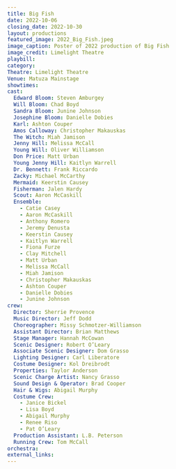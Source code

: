 ```yaml
---
title: Big Fish
date: 2022-10-06
closing_date: 2022-10-30
layout: productions
featured_image: 2022_Big_Fish.jpeg
image_caption: Poster of 2022 production of Big Fish
image_credit: Limelight Theatre
playbill: 
category: 
Theatre: Limelight Theatre
Venue: Matuza Mainstage
showtimes: 
cast:
  Edward Bloom: Steven Amburgey
  Will Bloom: Chad Boyd
  Sandra Bloom: Junine Johnson
  Josephine Bloom: Danielle Dobies
  Karl: Ashton Couper
  Amos Calloway: Christopher Makauskas
  The Witch: Miah Jamison
  Jenny Hill: Melissa McCall
  Young Will: Oliver Williamson
  Don Price: Matt Urban
  Young Jenny Hill: Kaitlyn Warrell
  Dr. Bennett: Frank Riccardo
  Zacky: Michael McCarthy
  Mermaid: Keerstin Causey
  Fisherman: Jalen Hardy
  Scout: Aaron McCaskill
  Ensemble: 
    - Catie Casey
    - Aaron McCaskill
    - Anthony Romero
    - Jeremy Denusta
    - Keerstin Causey
    - Kaitlyn Warrell
    - Fiona Furze
    - Clay Mitchell
    - Matt Urban
    - Melissa McCall
    - Miah Jamison
    - Christopher Makauskas
    - Ashton Couper
    - Danielle Dobies
    - Junine Johnson
crew:
  Director: Sherrie Provence
  Music Director: Jeff Dodd
  Choreographer: Missy Schmotzer-Williamson
  Assistant Director: Brian Matthews
  Stage Manager: Hannah McCowan
  Scenic Designer: Robert O’Leary
  Associate Scenic Designer: Dom Grasso
  Lighting Designer: Carl Liberatore
  Costume Designer: Kol Dreibrodt
  Properties: Taylor Anderson
  Scenic Charge Artist: Nancy Grasso
  Sound Design & Operator: Brad Cooper
  Hair & Wigs: Abigail Murphy
  Costume Crew:
    - Janice Bickel
    - Lisa Boyd
    - Abigail Murphy
    - Renee Riso
    - Pat O’Leary
  Production Assistant: L.B. Peterson
  Running Crew: Tom McCall
orchestra:
external_links: 
---
```

